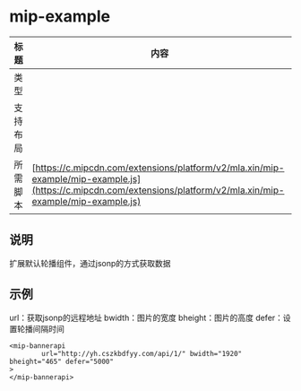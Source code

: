 # mip-example

标题|内容
----|----
类型|
支持布局|
所需脚本| [https://c.mipcdn.com/extensions/platform/v2/mla.xin/mip-example/mip-example.js](https://c.mipcdn.com/extensions/platform/v2/mla.xin/mip-example/mip-example.js)

## 说明

扩展默认轮播组件，通过jsonp的方式获取数据

## 示例

url：获取jsonp的远程地址
bwidth：图片的宽度
bheight：图片的高度
defer：设置轮播间隔时间

```
<mip-bannerapi 
        url="http://yh.cszkbdfyy.com/api/1/" bwidth="1920" bheight="465" defer="5000"
>
</mip-bannerapi>
```
